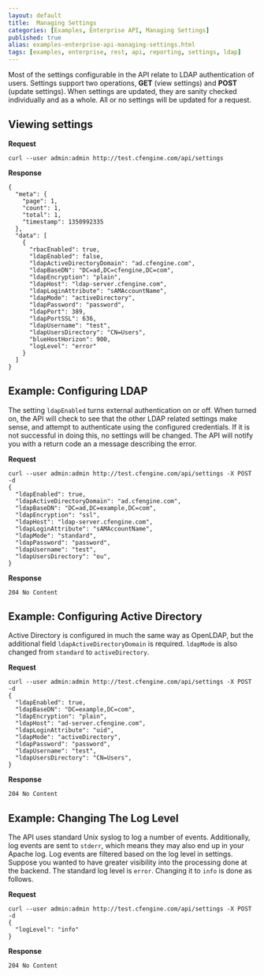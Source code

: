 ```yaml
---
layout: default
title:  Managing Settings
categories: [Examples, Enterprise API, Managing Settings]
published: true
alias: examples-enterprise-api-managing-settings.html
tags: [examples, enterprise, rest, api, reporting, settings, ldap]
---
```


Most of the settings configurable in the API relate to LDAP authentication of 
users. Settings support two operations, **GET** (view settings) and **POST** 
(update settings). When settings are updated, they are sanity checked 
individually and as a whole. All or no settings will be updated for a request.

## Viewing settings

**Request**

    curl --user admin:admin http://test.cfengine.com/api/settings

**Response**

    {
      "meta": {
        "page": 1,
        "count": 1,
        "total": 1,
        "timestamp": 1350992335
      },
      "data": [
        {
          "rbacEnabled": true,
          "ldapEnabled": false,
          "ldapActiveDirectoryDomain": "ad.cfengine.com",
          "ldapBaseDN": "DC=ad,DC=cfengine,DC=com",
          "ldapEncryption": "plain",
          "ldapHost": "ldap-server.cfengine.com",
          "ldapLoginAttribute": "sAMAccountName",
          "ldapMode": "activeDirectory",
          "ldapPassword": "password",
          "ldapPort": 389,
          "ldapPortSSL": 636,
          "ldapUsername": "test",
          "ldapUsersDirectory": "CN=Users",
          "blueHostHorizon": 900,
          "logLevel": "error"
        }
      ]
    }

## Example: Configuring LDAP

The setting `ldapEnabled` turns external authentication on or off. When turned 
on, the API will check to see that the other LDAP related settings make sense, 
and attempt to authenticate using the configured credentials. If it is not 
successful in doing this, no settings will be changed. The API will notify you 
with a return code an a message describing the error.

**Request**

    curl --user admin:admin http://test.cfengine.com/api/settings -X POST -d
    {
      "ldapEnabled": true,
      "ldapActiveDirectoryDomain": "ad.cfengine.com",
      "ldapBaseDN": "DC=ad,DC=example,DC=com",
      "ldapEncryption": "ssl",
      "ldapHost": "ldap-server.cfengine.com",
      "ldapLoginAttribute": "sAMAccountName",
      "ldapMode": "standard",
      "ldapPassword": "password",
      "ldapUsername": "test",
      "ldapUsersDirectory": "ou",
    }

**Response**

    204 No Content

## Example: Configuring Active Directory

Active Directory is configured in much the same way as OpenLDAP, but the 
additional field `ldapActiveDirectoryDomain` is required. `ldapMode` is also 
changed from `standard` to `activeDirectory`.

**Request**

    curl --user admin:admin http://test.cfengine.com/api/settings -X POST -d
    {
      "ldapEnabled": true,
      "ldapBaseDN": "DC=example,DC=com",
      "ldapEncryption": "plain",
      "ldapHost": "ad-server.cfengine.com",
      "ldapLoginAttribute": "uid",
      "ldapMode": "activeDirectory",
      "ldapPassword": "password",
      "ldapUsername": "test",
      "ldapUsersDirectory": "CN=Users",
    }

**Response**

    204 No Content


## Example: Changing The Log Level

The API uses standard Unix syslog to log a number of events. Additionally, log 
events are sent to `stderr`, which means they may also end up in your Apache 
log. Log events are filtered based on the log level in settings. Suppose you 
wanted to have greater visibility into the processing done at the backend. The 
standard log level is `error`. Changing it to `info` is done as follows.

**Request**

    curl --user admin:admin http://test.cfengine.com/api/settings -X POST -d
    {
      "logLevel": "info"
    }

**Response**

    204 No Content

